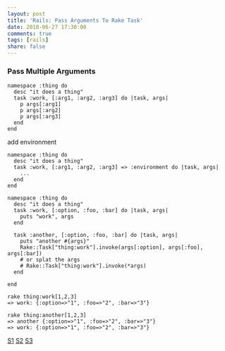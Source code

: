 ```yaml
---
layout: post
title: 'Rails: Pass Arguments To Rake Task'
date: 2018-06-27 17:30:00
comments: true
tags: [rails]
share: false
---
```


### Pass Multiple Arguments

```
namespace :thing do
  desc "it does a thing"
  task :work, [:arg1, :arg2, :arg3] do |task, args|
    p args[:arg1]
    p args[:arg2]
    p args[:arg3]
  end
end
```

add environment

```
namespace :thing do
  desc "it does a thing"
  task :work, [:arg1, :arg2, :arg3] => :environment do |task, args|
    ...
  end
end
```

```
namespace :thing do
  desc "it does a thing"
  task :work, [:option, :foo, :bar] do |task, args|
    puts "work", args
  end

  task :another, [:option, :foo, :bar] do |task, args|
    puts "another #{args}"
    Rake::Task["thing:work"].invoke(args[:option], args[:foo], args[:bar])
    # or splat the args
    # Rake::Task["thing:work"].invoke(*args)
  end

end
```

```
rake thing:work[1,2,3]
=> work: {:option=>"1", :foo=>"2", :bar=>"3"}

rake thing:another[1,2,3]
=> another {:option=>"1", :foo=>"2", :bar=>"3"}
=> work: {:option=>"1", :foo=>"2", :bar=>"3"}
```

[S1](https://stackoverflow.com/questions/10523661/pass-hash-as-parameter-to-rake-task)
[S2](https://stackoverflow.com/questions/12055877/how-can-i-pass-an-array-as-an-argument-to-a-rake-task)
[S3](https://stackoverflow.com/questions/825748/how-to-pass-command-line-arguments-to-a-rake-task)
